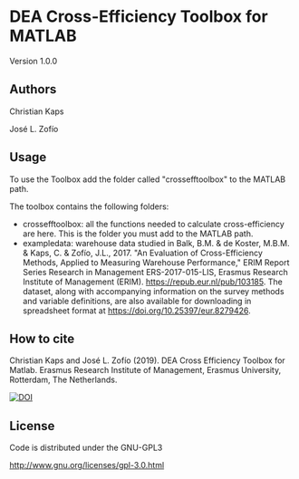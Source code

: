 # DEA Cross-Efficiency Toolbox for MATLAB

Version 1.0.0

## Authors

Christian Kaps

José L. Zofío

## Usage

To use the Toolbox add the folder called "crossefftoolbox" to the MATLAB path.

The toolbox contains the following folders:

- crossefftoolbox: all the functions needed to calculate cross-efficiency are here. This is the folder you must add to the MATLAB path.
- exampledata: warehouse data studied in Balk, B.M. & de Koster, M.B.M. & Kaps, C. & Zofío, J.L., 2017. "An Evaluation of Cross-Efficiency Methods, Applied to Measuring Warehouse Performance," ERIM Report Series Research in Management ERS-2017-015-LIS, Erasmus Research Institute of Management (ERIM). https://repub.eur.nl/pub/103185. The dataset, along with accompanying information on the survey methods and variable definitions, are also available for downloading in spreadsheet format at https://doi.org/10.25397/eur.8279426.

## How to cite

Christian Kaps and José L. Zofío (2019). DEA Cross Efficiency Toolbox for Matlab. Erasmus Research Institute of Management, Erasmus University, Rotterdam, The Netherlands.

[![DOI](https://zenodo.org/badge/194225634.svg)](https://zenodo.org/badge/latestdoi/194225634)

## License

Code is distributed under the GNU-GPL3

http://www.gnu.org/licenses/gpl-3.0.html
